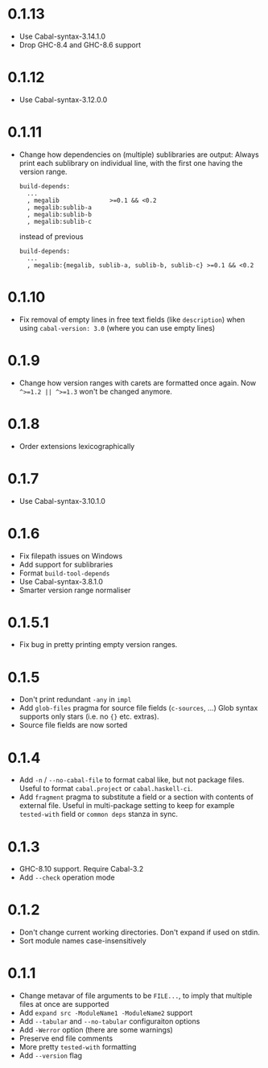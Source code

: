 # 0.1.13

- Use Cabal-syntax-3.14.1.0
- Drop GHC-8.4 and GHC-8.6 support

# 0.1.12

- Use Cabal-syntax-3.12.0.0

# 0.1.11

- Change how dependencies on (multiple) sublibraries are output:
  Always print each sublibrary on individual line,
  with the first one having the version range.

  ```cabal
  build-depends:
    ...
    , megalib              >=0.1 && <0.2
    , megalib:sublib-a
    , megalib:sublib-b
    , megalib:sublib-c
  ```

  instead of previous

  ```
  build-depends:
    ...
    , megalib:{megalib, sublib-a, sublib-b, sublib-c} >=0.1 && <0.2
  ```

# 0.1.10

- Fix removal of empty lines in free text fields (like `description`)
  when using `cabal-version: 3.0` (where you can use empty lines)

# 0.1.9

- Change how version ranges with carets are formatted once again.
  Now `^>=1.2 || ^>=1.3` won't be changed anymore.

# 0.1.8

- Order extensions lexicographically

# 0.1.7

- Use Cabal-syntax-3.10.1.0

# 0.1.6

- Fix filepath issues on Windows
- Add support for sublibraries
- Format `build-tool-depends`
- Use Cabal-syntax-3.8.1.0
- Smarter version range normaliser

# 0.1.5.1

- Fix bug in pretty printing empty version ranges.

# 0.1.5

- Don't print redundant `-any` in `impl`
- Add `glob-files` pragma for source file fields (`c-sources`, ...)
  Glob syntax supports only stars (i.e. no `{}` etc. extras).
- Source file fields are now sorted

# 0.1.4

- Add `-n` / `--no-cabal-file` to format cabal like, but not package files.
  Useful to format `cabal.project` or `cabal.haskell-ci`.
- Add `fragment` pragma to substitute a field or a section with
  contents of external file.
  Useful in multi-package setting to keep for example
  `tested-with` field or `common deps` stanza in sync.

# 0.1.3

- GHC-8.10 support. Require Cabal-3.2
- Add `--check` operation mode

# 0.1.2

- Don't change current working directories. Don't expand if used on stdin.
- Sort module names case-insensitively

# 0.1.1

- Change metavar of file arguments to be `FILE...`,
  to imply that multiple files at once are supported
- Add `expand src -ModuleName1 -ModuleName2` support
- Add `--tabular` and `--no-tabular` configuraiton options
- Add `-Werror` option (there are some warnings)
- Preserve end file comments
- More pretty `tested-with` formatting
- Add `--version` flag
